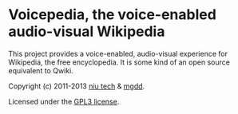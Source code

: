 Voicepedia, the voice-enabled audio-visual Wikipedia
====================================================

This project provides a voice-enabled, audio-visual experience for Wikipedia, the free encyclopedia. It is some kind of an open source equivalent to Qwiki.

Copyright (c) 2011-2013 [niu tech](http://niute.ch) & [mgdd](http://mgdd.pl).

Licensed under the [GPL3 license](http://www.gnu.org/licenses/gpl.html).